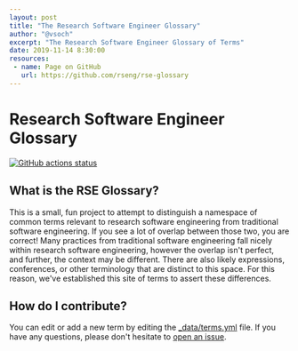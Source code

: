 ```yaml
---
layout: post
title: "The Research Software Engineer Glossary"
author: "@vsoch"
excerpt: "The Research Software Engineer Glossary of Terms"
date: 2019-11-14 8:30:00
resources:
 - name: Page on GitHub
   url: https://github.com/rseng/rse-glossary
---
```


# Research Software Engineer Glossary

[![GitHub actions status](https://github.com/rseng/rse-glossary/workflows/CI/badge.svg?branch=master)](https://github.com/rseng/rse-glossary/actions?query=branch%3Amaster+workflow%3ACI)

## What is the RSE Glossary?

This is a small, fun project to attempt to distinguish a namespace of common
terms relevant to research software engineering from traditional software engineering.
If you see a lot of overlap between those two, you are correct! Many practices 
from traditional software engineering fall nicely within research software
engineering, however the overlap isn't perfect, and further, the context 
may be different. There are also likely expressions, conferences, or other
terminology that are distinct to this space. For this reason, we've 
established this site of terms to assert these differences.

## How do I contribute?

You can edit or add a new term by editing the [_data/terms.yml](_data/terms.yml)
file. If you have any questions, please don't hesitate to [open an issue](https://www.github.com/rseng/rse-glossary/issues).
